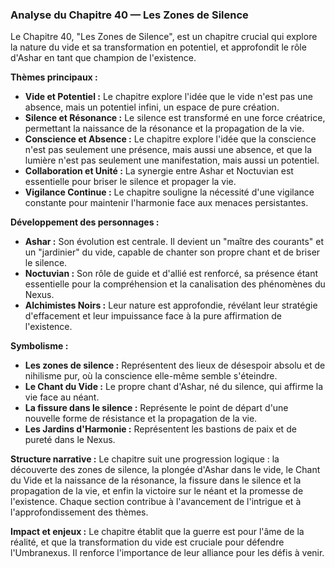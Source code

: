 ### Analyse du Chapitre 40 — Les Zones de Silence

Le Chapitre 40, "Les Zones de Silence", est un chapitre crucial qui explore la nature du vide et sa transformation en potentiel, et approfondit le rôle d'Ashar en tant que champion de l'existence.

**Thèmes principaux :**
*   **Vide et Potentiel :** Le chapitre explore l'idée que le vide n'est pas une absence, mais un potentiel infini, un espace de pure création.
*   **Silence et Résonance :** Le silence est transformé en une force créatrice, permettant la naissance de la résonance et la propagation de la vie.
*   **Conscience et Absence :** Le chapitre explore l'idée que la conscience n'est pas seulement une présence, mais aussi une absence, et que la lumière n'est pas seulement une manifestation, mais aussi un potentiel.
*   **Collaboration et Unité :** La synergie entre Ashar et Noctuvian est essentielle pour briser le silence et propager la vie.
*   **Vigilance Continue :** Le chapitre souligne la nécessité d'une vigilance constante pour maintenir l'harmonie face aux menaces persistantes.

**Développement des personnages :**
*   **Ashar :** Son évolution est centrale. Il devient un "maître des courants" et un "jardinier" du vide, capable de chanter son propre chant et de briser le silence.
*   **Noctuvian :** Son rôle de guide et d'allié est renforcé, sa présence étant essentielle pour la compréhension et la canalisation des phénomènes du Nexus.
*   **Alchimistes Noirs :** Leur nature est approfondie, révélant leur stratégie d'effacement et leur impuissance face à la pure affirmation de l'existence.

**Symbolisme :**
*   **Les zones de silence :** Représentent des lieux de désespoir absolu et de nihilisme pur, où la conscience elle-même semble s'éteindre.
*   **Le Chant du Vide :** Le propre chant d'Ashar, né du silence, qui affirme la vie face au néant.
*   **La fissure dans le silence :** Représente le point de départ d'une nouvelle forme de résistance et la propagation de la vie.
*   **Les Jardins d'Harmonie :** Représentent les bastions de paix et de pureté dans le Nexus.

**Structure narrative :**
Le chapitre suit une progression logique : la découverte des zones de silence, la plongée d'Ashar dans le vide, le Chant du Vide et la naissance de la résonance, la fissure dans le silence et la propagation de la vie, et enfin la victoire sur le néant et la promesse de l'existence. Chaque section contribue à l'avancement de l'intrigue et à l'approfondissement des thèmes.

**Impact et enjeux :**
Le chapitre établit que la guerre est pour l'âme de la réalité, et que la transformation du vide est cruciale pour défendre l'Umbranexus. Il renforce l'importance de leur alliance pour les défis à venir.